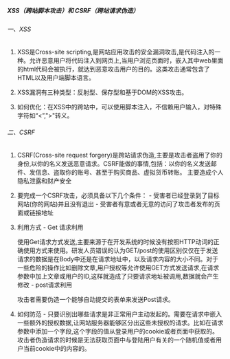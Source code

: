 ##### XSS（跨站脚本攻击）和 CSRF（跨站请求伪造）

###### 一、XSS

   1. XSS是Cross-site scripting,是网站应用攻击的安全漏洞攻击,是代码注入的一种。允许恶意用户将代码注入到网页上,当用户浏览页面时，嵌入其中web里面的html代码会被执行，就达到恶意攻击用户的目的。这类攻击通常包含了HTML以及用户端脚本语言。

   2. XSS漏洞有三种类型：反射型、保存型和基于DOM的XSS攻击。

   3. 如何优化：在XSS中的跨站中，可以使用脚本注入，不信赖用户输入，对特殊字符如“<”,">"转义。

###### 二、CSRF

   1. CSRF(Cross-site request forgery)是跨站请求伪造,主要是攻击者盗用了你的身份,以你的名义发送恶意请求。CSRF能做的事情,包括：以你的名义发送邮件、发信息、盗取你的账号、甚至于购买商品、虚拟货币转账。 主要造成个人隐私泄露和财产安全
   2. 要完成一个CSRF攻击，必须具备以下几个条件：
    - 受害者已经登录到了目标网站(你的网站)并且没有退出
    - 受害者有意或者无意的访问了攻击者发布的页面或链接地址
   3. 利用方式
    - Get 请求利用

        使用Get请求方式发送,主要来源于在开发系统的时候没有按照HTTP动词的正确使用方式来使用。研发人员错误的认为GET/post的使用区别仅仅在于发送请求的数据是在Body中还是在请求地址中，以及请求内容的大小不同。对于一些危险的操作比如删除文章,用户授权等允许使用GET方式发送请求,在请求参数中加上文章或用户的ID,这样就造成了只要请求地址被调用,数据就会产生修改
    - post请求利用

        攻击者需要伪造一个能够自动提交的表单来发送Post请求。

   4. 如何防范
    - 只要识别出哪些请求是非正常用户主动发起的。需要在请求中嵌入一些额外的授权数据,让网站服务器能够区分出这些未授权的请求。比如在请求参数中添加一个字段,这个字段的值从登录用户的cookie或者页面中获取的。攻击者伪造请求的时候是无法获取页面中与登陆用户有关的一个随机值或者用户当前cookie中的内容的。